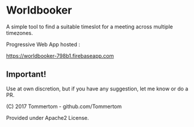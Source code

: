 # Worldbooker
A simple tool to find a suitable timeslot for a meeting across multiple timezones.

Progressive Web App hosted :

https://worldbooker-798b1.firebaseapp.com

## Important!
Use at own discretion, but if you have any suggestion, let me know or do a PR. 

(C) 2017 Tommertom - github.com/Tommertom

Provided under Apache2 License.

